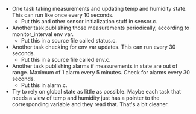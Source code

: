 - One task taking measurements and updating temp and humidity state. This can run like once every 10 seconds.
    - Put this and other sensor initialization stuff in sensor.c.
- Another task publishing those measurements periodically, according to monitor_interval env var.
    - Put this in a source file called status.c.
- Another task checking for env var updates. This can run every 30 seconds.
    - Put this in a source file called env.c.
- Another task publishing alarms if measurements in state are out of range. Maximum of 1 alarm every 5 minutes. Check for alarms every 30 seconds.
    - Put this in alarm.c.
- Try to rely on global state as little as possible. Maybe each task that needs a view of temp and humidity just has a pointer to the corresponding variable and they read that. That's a bit cleaner.
